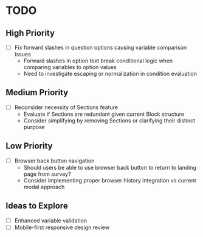 # TODO

## High Priority

- [ ] Fix forward slashes in question options causing variable comparison issues
  - Forward slashes in option text break conditional logic when comparing variables to option values
  - Need to investigate escaping or normalization in condition evaluation

## Medium Priority  

- [ ] Reconsider necessity of Sections feature
  - Evaluate if Sections are redundant given current Block structure
  - Consider simplifying by removing Sections or clarifying their distinct purpose

## Low Priority

- [ ] Browser back button navigation
  - Should users be able to use browser back button to return to landing page from survey?
  - Consider implementing proper browser history integration vs current modal approach

## Ideas to Explore

- [ ] Enhanced variable validation
- [ ] Mobile-first responsive design review
